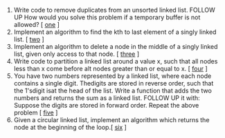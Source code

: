1.  Write code to remove duplicates from an unsorted linked list. FOLLOW UP How would you solve this problem if a temporary buffer is not allowed? [  [one][101] ]
2.  Implement an algorithm to find the kth to last element of a singly linked list. [ [two][102] ]
3.  Implement an algorithm to delete a node in the middle of a singly linked list, given only access to that node. [  [three][103] ]
4.  Write code to partition a linked list around a value x, such that all nodes less than x come before alt nodes greater than or equal to x. [ [four][104]  ]
5.  You have two numbers represented by a linked list, where each node contains a single digit. Thedigits are stored in reverse order, such that the 1'sdigit isat the head of the list. Write a function that adds the two numbers and returns the sum as a linked list. FOLLOW UP it with: Suppose the digits are stored in forward order. Repeat the above problem [ [five][105] ]
6.  Given a circular linked list, implement an algorithm which returns the node at the beginning of the loop.[ [six][106]  ]


[101]:https://github.com/inadram/CrackingCode/tree/master/src/main/dataStructures/LinkedLists/One
[102]:https://github.com/inadram/CrackingCode/tree/master/src/main/dataStructures/LinkedLists/Two
[103]:https://github.com/inadram/CrackingCode/tree/master/src/main/dataStructures/LinkedLists/Three
[104]:https://github.com/inadram/CrackingCode/tree/master/src/main/dataStructures/LinkedLists/Four
[105]:https://github.com/inadram/CrackingCode/tree/master/src/main/dataStructures/LinkedLists/Five
[106]:https://github.com/inadram/CrackingCode/tree/master/src/main/dataStructures/LinkedLists/Six
